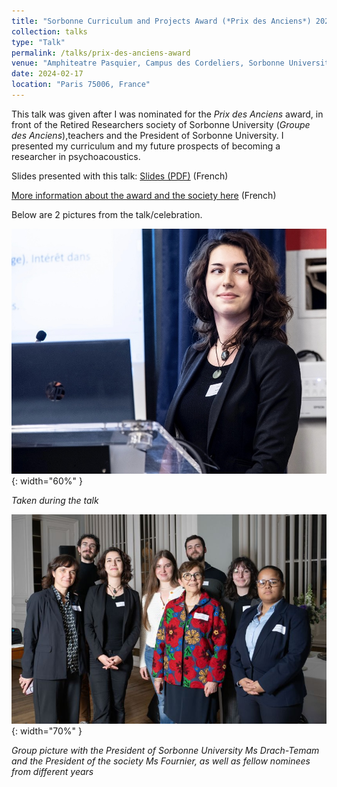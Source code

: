 ```yaml
---
title: "Sorbonne Curriculum and Projects Award (*Prix des Anciens*) 2024"
collection: talks
type: "Talk"
permalink: /talks/prix-des-anciens-award
venue: "Amphiteatre Pasquier, Campus des Cordeliers, Sorbonne University-Paris Cite University"
date: 2024-02-17
location: "Paris 75006, France"
---
```


This talk was given after I was nominated for the *Prix des Anciens* award, in front of the Retired Researchers society of Sorbonne University (*Groupe des Anciens*),teachers and the President of Sorbonne University. I presented my curriculum and my future prospects of becoming a researcher in psychoacoustics.

Slides presented with this talk: [Slides (PDF)](/files/slides_prixdesanciens2023.pdf) (French)

[More information about the award and the society here](https://anciens.sorbonne-universite.fr/index.php/prix-des-anciens) (French)

Below are 2 pictures from the talk/celebration.

![Azal talk](/images/mine/azal_le_bagousse_prixdesanciens.jpg){: width="60%" }

*Taken during the talk*

![Group picture with the President of Sorbonne and the President of the society](/images/mine/prix_des_anciens_2023_group_pic.jpg){: width="70%" }

*Group picture with the President of Sorbonne University Ms Drach-Temam and the President of the society Ms Fournier, as well as fellow nominees from different years*

